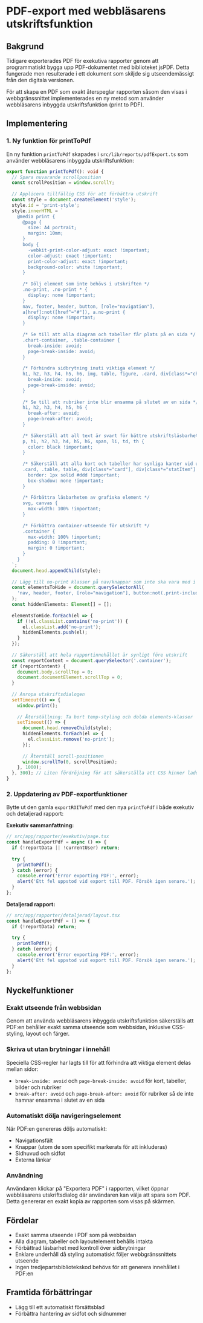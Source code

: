 # PDF-export med webbläsarens utskriftsfunktion

## Bakgrund

Tidigare exporterades PDF för exekutiva rapporter genom att programmatiskt bygga upp PDF-dokumentet med biblioteket jsPDF. Detta fungerade men resulterade i ett dokument som skiljde sig utseendemässigt från den digitala versionen.

För att skapa en PDF som exakt återspeglar rapporten såsom den visas i webbgränssnittet implementerades en ny metod som använder webbläsarens inbyggda utskriftsfunktion (print to PDF).

## Implementering

### 1. Ny funktion för printToPdf

En ny funktion `printToPdf` skapades i `src/lib/reports/pdfExport.ts` som använder webbläsarens inbyggda utskriftsfunktion:

```typescript
export function printToPdf(): void {
  // Spara nuvarande scrollposition
  const scrollPosition = window.scrollY;
  
  // Applicera tillfällig CSS för att förbättra utskrift
  const style = document.createElement('style');
  style.id = 'print-style';
  style.innerHTML = `
    @media print {
      @page { 
        size: A4 portrait;
        margin: 10mm; 
      }
      body { 
        -webkit-print-color-adjust: exact !important;
        color-adjust: exact !important;
        print-color-adjust: exact !important;
        background-color: white !important;
      }
      
      /* Dölj element som inte behövs i utskriften */
      .no-print, .no-print * {
        display: none !important;
      }
      nav, footer, header, button, [role="navigation"], 
      a[href]:not([href^="#"]), a.no-print {
        display: none !important;
      }
      
      /* Se till att alla diagram och tabeller får plats på en sida */
      .chart-container, .table-container {
        break-inside: avoid;
        page-break-inside: avoid;
      }
      
      /* Förhindra sidbrytning inuti viktiga element */
      h1, h2, h3, h4, h5, h6, img, table, figure, .card, div[class*="chart"], div[class*="card"], div[class*="statItem"] {
        break-inside: avoid;
        page-break-inside: avoid;
      }
      
      /* Se till att rubriker inte blir ensamma på slutet av en sida */
      h1, h2, h3, h4, h5, h6 {
        break-after: avoid;
        page-break-after: avoid;
      }
      
      /* Säkerställ att all text är svart för bättre utskriftsläsbarhet */
      p, h1, h2, h3, h4, h5, h6, span, li, td, th {
        color: black !important;
      }
      
      /* Säkerställ att alla kort och tabeller har synliga kanter vid utskrift */
      .card, .table, table, div[class*="card"], div[class*="statItem"] {
        border: 1px solid #ddd !important;
        box-shadow: none !important;
      }
      
      /* Förbättra läsbarheten av grafiska element */
      svg, canvas {
        max-width: 100% !important;
      }
      
      /* Förbättra container-utseende för utskrift */
      .container {
        max-width: 100% !important;
        padding: 0 !important;
        margin: 0 !important;
      }
    }
  `;
  document.head.appendChild(style);
  
  // Lägg till no-print klasser på nav/knappar som inte ska vara med i utskriften
  const elementsToHide = document.querySelectorAll(
    'nav, header, footer, [role="navigation"], button:not(.print-include), a.back-link, .tabs-list'
  );
  const hiddenElements: Element[] = [];
  
  elementsToHide.forEach(el => {
    if (!el.classList.contains('no-print')) {
      el.classList.add('no-print');
      hiddenElements.push(el);
    }
  });
  
  // Säkerställ att hela rapportinnehållet är synligt före utskrift
  const reportContent = document.querySelector('.container');
  if (reportContent) {
    document.body.scrollTop = 0;
    document.documentElement.scrollTop = 0;
  }
  
  // Anropa utskriftsdialogen
  setTimeout(() => {
    window.print();
    
    // Återställning: Ta bort temp-styling och dolda elements-klasser
    setTimeout(() => {
      document.head.removeChild(style);
      hiddenElements.forEach(el => {
        el.classList.remove('no-print');
      });
      
      // Återställ scroll-positionen
      window.scrollTo(0, scrollPosition);
    }, 1000);
  }, 300); // Liten fördröjning för att säkerställa att CSS hinner laddas
}
```

### 2. Uppdatering av PDF-exportfunktioner

Bytte ut den gamla `exportROIToPdf` med den nya `printToPdf` i både exekutiv och detaljerad rapport:

**Exekutiv sammanfattning:**
```typescript
// src/app/rapporter/exekutiv/page.tsx
const handleExportPdf = async () => {
  if (!reportData || !currentUser) return;
  
  try {
    printToPdf();
  } catch (error) {
    console.error('Error exporting PDF:', error);
    alert('Ett fel uppstod vid export till PDF. Försök igen senare.');
  }
};
```

**Detaljerad rapport:**
```typescript
// src/app/rapporter/detaljerad/layout.tsx
const handleExportPdf = () => {
  if (!reportData) return;
  
  try {
    printToPdf();
  } catch (error) {
    console.error('Error exporting PDF:', error);
    alert('Ett fel uppstod vid export till PDF. Försök igen senare.');
  }
};
```

## Nyckelfunktioner

### Exakt utseende från webbsidan
Genom att använda webbläsarens inbyggda utskriftsfunktion säkerställs att PDF:en behåller exakt samma utseende som webbsidan, inklusive CSS-styling, layout och färger.

### Skriva ut utan brytningar i innehåll
Speciella CSS-regler har lagts till för att förhindra att viktiga element delas mellan sidor:
- `break-inside: avoid` och `page-break-inside: avoid` för kort, tabeller, bilder och rubriker
- `break-after: avoid` och `page-break-after: avoid` för rubriker så de inte hamnar ensamma i slutet av en sida

### Automatiskt dölja navigeringselement
När PDF:en genereras döljs automatiskt:
- Navigationsfält
- Knappar (utom de som specifikt markerats för att inkluderas)
- Sidhuvud och sidfot
- Externa länkar

### Användning
Användaren klickar på "Exportera PDF" i rapporten, vilket öppnar webbläsarens utskriftsdialog där användaren kan välja att spara som PDF. Detta genererar en exakt kopia av rapporten som visas på skärmen.

## Fördelar
- Exakt samma utseende i PDF som på webbsidan
- Alla diagram, tabeller och layoutelement behålls intakta
- Förbättrad läsbarhet med kontroll över sidbrytningar
- Enklare underhåll då styling automatiskt följer webbgränssnittets utseende
- Ingen tredjepartsbibliotekskod behövs för att generera innehållet i PDF:en

## Framtida förbättringar
- Lägg till ett automatiskt försättsblad
- Förbättra hantering av sidfot och sidnummer 
